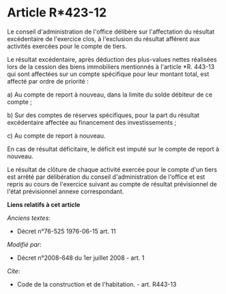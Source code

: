 # Article R*423-12

Le conseil d'administration de l'office délibère sur l'affectation du résultat excédentaire de l'exercice clos, à l'exclusion
du résultat afférent aux activités exercées pour le compte de tiers. 

Le résultat excédentaire, après déduction des plus-values nettes réalisées lors de la cession des biens immobiliers
mentionnés à l'article *R. 443-13 qui sont affectées sur un compte spécifique pour leur montant total, est affecté par ordre
de priorité : 

a) Au compte de report à nouveau, dans la limite du solde débiteur de ce compte ; 

b) Sur des comptes de réserves spécifiques, pour la part du résultat excédentaire affectée au financement des
investissements ; 

c) Au compte de report à nouveau. 

En cas de résultat déficitaire, le déficit est imputé sur le compte de report à nouveau. 

Le résultat de clôture de chaque activité exercée pour le compte d'un tiers est arrêté par délibération du conseil
d'administration de l'office et est repris au cours de l'exercice suivant au compte de résultat prévisionnel de l'état
prévisionnel annexe correspondant.

**Liens relatifs à cet article**

_Anciens textes_:

  - Décret n°76-525 1976-06-15 art. 11

_Modifié par_:

  - Décret n°2008-648 du 1er juillet 2008 - art. 1

_Cite_:

  - Code de la construction et de l'habitation. - art. R443-13

